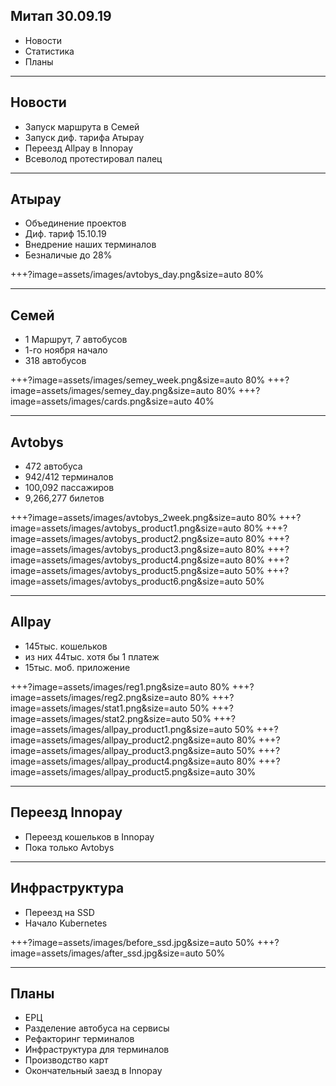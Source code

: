 ## Митап 30.09.19

- Новости
- Статистика
- Планы

---

## Новости

- Запуск маршрута в Семей
- Запуск диф. тарифа Атырау
- Переезд Allpay в Innopay
- Всеволод протестировал палец

---

## Атырау

- Объединение проектов
- Диф. тариф 15.10.19
- Внедрение наших терминалов
- Безналичые до 28%

+++?image=assets/images/avtobys_day.png&size=auto 80%

---

## Семей

- 1 Маршрут, 7 автобусов
- 1-го ноября начало
- 318 автобусов

+++?image=assets/images/semey_week.png&size=auto 80%
+++?image=assets/images/semey_day.png&size=auto 80%
+++?image=assets/images/cards.png&size=auto 40%

---

## Avtobys

- 472 автобуса
- 942/412 терминалов
- 100,092 пассажиров
- 9,266,277 билетов

+++?image=assets/images/avtobys_2week.png&size=auto 80%
+++?image=assets/images/avtobys_product1.png&size=auto 80%
+++?image=assets/images/avtobys_product2.png&size=auto 80%
+++?image=assets/images/avtobys_product3.png&size=auto 80%
+++?image=assets/images/avtobys_product4.png&size=auto 80%
+++?image=assets/images/avtobys_product5.png&size=auto 50%
+++?image=assets/images/avtobys_product6.png&size=auto 50%

---

## Allpay

- 145тыс. кошельков
- из них 44тыс. хотя бы 1 платеж
- 15тыс. моб. приложение 

+++?image=assets/images/reg1.png&size=auto 80%
+++?image=assets/images/reg2.png&size=auto 80%
+++?image=assets/images/stat1.png&size=auto 50%
+++?image=assets/images/stat2.png&size=auto 50%
+++?image=assets/images/allpay_product1.png&size=auto 50%
+++?image=assets/images/allpay_product2.png&size=auto 80%
+++?image=assets/images/allpay_product3.png&size=auto 50%
+++?image=assets/images/allpay_product4.png&size=auto 80%
+++?image=assets/images/allpay_product5.png&size=auto 30%

---

## Переезд Innopay

- Переезд кошельков в Innopay
- Пока только Avtobys

---

## Инфраструктура

- Переезд на SSD
- Начало Kubernetes

+++?image=assets/images/before_ssd.jpg&size=auto 50%
+++?image=assets/images/after_ssd.jpg&size=auto 50%

---

## Планы

- ЕРЦ
- Разделение автобуса на сервисы
- Рефакторинг терминалов
- Инфраструктура для терминалов
- Производство карт
- Окончательный заезд в Innopay
